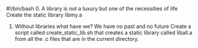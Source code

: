 #!/bin/bash
0. A library is not a luxury but one of the necessities of life
Create the static library libmy.a
1. Without libraries what have we? We have no past and no future
Create a script called create_static_lib.sh that creates a static library called liball.a from all the .c files that are in the current directory.
